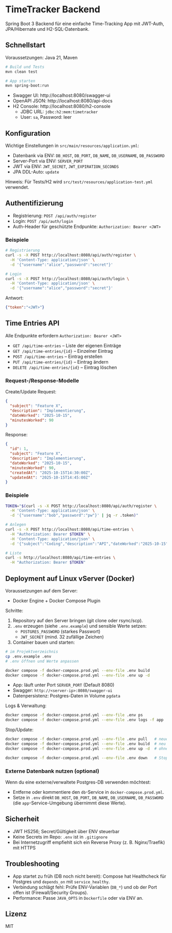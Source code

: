 # TimeTracker Backend

Spring Boot 3 Backend für eine einfache Time-Tracking App mit JWT-Auth, JPA/Hibernate und H2-SQL-Datenbank.

## Schnellstart

Voraussetzungen: Java 21, Maven

```bash
# Build und Tests
mvn clean test

# App starten
mvn spring-boot:run
```

- Swagger UI: http://localhost:8080/swagger-ui
- OpenAPI JSON: http://localhost:8080/api-docs
- H2 Console: http://localhost:8080/h2-console
  - JDBC URL: `jdbc:h2:mem:timetracker`
  - User: `sa`, Password: leer

## Konfiguration

Wichtige Einstellungen in `src/main/resources/application.yml`:
- Datenbank via ENV: `DB_HOST`, `DB_PORT`, `DB_NAME`, `DB_USERNAME`, `DB_PASSWORD`
- Server-Port via ENV: `SERVER_PORT`
- JWT via ENV: `JWT_SECRET`, `JWT_EXPIRATION_SECONDS`
- JPA DDL-Auto: `update`

Hinweis: Für Tests/H2 wird `src/test/resources/application-test.yml` verwendet.

## Authentifizierung

- Registrierung: `POST /api/auth/register`
- Login: `POST /api/auth/login`
- Auth-Header für geschützte Endpunkte: `Authorization: Bearer <JWT>`

### Beispiele

```bash
# Registrierung
curl -s -X POST http://localhost:8080/api/auth/register \
  -H 'Content-Type: application/json' \
  -d '{"username":"alice","password":"secret"}'

# Login
curl -s -X POST http://localhost:8080/api/auth/login \
  -H 'Content-Type: application/json' \
  -d '{"username":"alice","password":"secret"}'
```

Antwort:
```json
{"token":"<JWT>"}
```

## Time Entries API

Alle Endpunkte erfordern `Authorization: Bearer <JWT>`

- `GET /api/time-entries` – Liste der eigenen Einträge
- `GET /api/time-entries/{id}` – Einzelner Eintrag
- `POST /api/time-entries` – Eintrag erstellen
- `PUT /api/time-entries/{id}` – Eintrag ändern
- `DELETE /api/time-entries/{id}` – Eintrag löschen

### Request-/Response-Modelle

Create/Update Request:
```json
{
  "subject": "Feature X",
  "description": "Implementierung",
  "dateWorked": "2025-10-15",
  "minutesWorked": 90
}
```

Response:
```json
{
  "id": 1,
  "subject": "Feature X",
  "description": "Implementierung",
  "dateWorked": "2025-10-15",
  "minutesWorked": 90,
  "createdAt": "2025-10-15T14:30:00Z",
  "updatedAt": "2025-10-15T14:45:00Z"
}
```

### Beispiele

```bash
TOKEN="$(curl -s -X POST http://localhost:8080/api/auth/register \
  -H 'Content-Type: application/json' \
  -d '{"username":"bob","password":"pw"}' | jq -r .token)"

# Anlegen
curl -s -X POST http://localhost:8080/api/time-entries \
  -H "Authorization: Bearer $TOKEN" \
  -H 'Content-Type: application/json' \
  -d '{"subject":"Coding","description":"API","dateWorked":"2025-10-15","minutesWorked":60}'

# Liste
curl -s http://localhost:8080/api/time-entries \
  -H "Authorization: Bearer $TOKEN"
```

## Deployment auf Linux vServer (Docker)

Voraussetzungen auf dem Server:
- Docker Engine + Docker Compose Plugin

Schritte:
1) Repository auf den Server bringen (git clone oder rsync/scp).
2) `.env` erzeugen (siehe `.env.example`) und sensible Werte setzen:
   - `POSTGRES_PASSWORD` (starkes Passwort)
   - `JWT_SECRET` (mind. 32 zufällige Zeichen)
3) Container bauen und starten:

```bash
# im Projektverzeichnis
cp .env.example .env
# .env öffnen und Werte anpassen

docker compose -f docker-compose.prod.yml --env-file .env build
docker compose -f docker-compose.prod.yml --env-file .env up -d
```

- App: läuft unter Port `SERVER_PORT` (Default 8080)
- Swagger: `http://<server-ip>:8080/swagger-ui`
- Datenpersistenz: Postgres-Daten in Volume `pgdata`

Logs & Verwaltung:
```bash
docker compose -f docker-compose.prod.yml --env-file .env ps
docker compose -f docker-compose.prod.yml --env-file .env logs -f app
```

Stop/Update:
```bash
docker compose -f docker-compose.prod.yml --env-file .env pull   # neue Images ziehen (falls Tags statt Build)
docker compose -f docker-compose.prod.yml --env-file .env build  # neu bauen (bei Code-Änderungen)
docker compose -f docker-compose.prod.yml --env-file .env up -d  # ohne Downtime aktualisieren

docker compose -f docker-compose.prod.yml --env-file .env down   # Stoppen (Volume bleibt erhalten)
```

### Externe Datenbank nutzen (optional)
Wenn du eine externe/verwaltete Postgres-DB verwenden möchtest:
- Entferne oder kommentiere den `db`-Service in `docker-compose.prod.yml`.
- Setze in `.env` direkt `DB_HOST`, `DB_PORT`, `DB_NAME`, `DB_USERNAME`, `DB_PASSWORD` (die `app`-Service-Umgebung übernimmt diese Werte).

## Sicherheit

- JWT HS256; Secret/Gültigkeit über ENV steuerbar
- Keine Secrets im Repo: `.env` ist in `.gitignore`
- Bei Internetzugriff empfiehlt sich ein Reverse Proxy (z. B. Nginx/Traefik) mit HTTPS

## Troubleshooting

- App startet zu früh (DB noch nicht bereit): Compose hat Healthcheck für Postgres und `depends_on` mit `service_healthy`.
- Verbindung schlägt fehl: Prüfe ENV-Variablen (`DB_*`) und ob der Port offen ist (Firewall/Security Groups).
- Performance: Passe `JAVA_OPTS` in `Dockerfile` oder via ENV an.

## Lizenz

MIT
